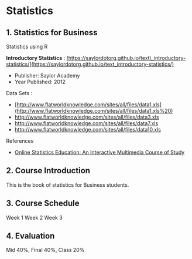 # Statistics

## 1. Statistics for Business

Statistics using R

**Introductory Statistics** : [https://saylordotorg.github.io/text\_introductory-statistics/](https://saylordotorg.github.io/text_introductory-statistics/)

* Publisher: Saylor Academy
* Year Published: 2012

Data Sets :

* [http://www.flatworldknowledge.com/sites/all/files/data1.xls](http://www.flatworldknowledge.com/sites/all/files/data1.xls%20)
* [http://www.flatworldknowledge.com/sites/all/files/data3.xls  ](http://www.flatworldknowledge.com/sites/all/files/data1.xls%20)
* [http://www.flatworldknowledge.com/sites/all/files/data7.xls ](http://www.flatworldknowledge.com/sites/all/files/data1.xls%20)
* [http://www.flatworldknowledge.com/sites/all/files/data10.xls ](http://www.flatworldknowledge.com/sites/all/files/data1.xls%20)

References

* [Online Statistics Education: An Interactive Multimedia Course of Study](http://onlinestatbook.com/2/index.html)

## 2. Course Introduction

This is the book of statistics for Business students.

## 3. Course Schedule

Week 1 Week 2 Week 3

## 4. Evaluation

Mid 40%, Final 40%, Class 20%

